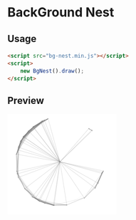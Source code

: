# BackGround Nest

## Usage

```html
<script src="bg-nest.min.js"></script>
<script>
    new BgNest().draw();
</script>
```

## Preview

![](screenshot.png)
